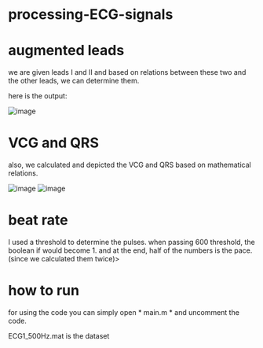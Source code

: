 # processing-ECG-signals

# augmented leads

we are given leads I and II  and based on relations between these two and the other leads, we can determine them.

here is the output:

![image](https://user-images.githubusercontent.com/70627266/134860714-2901e33e-2f6c-4046-aa73-278c17bd114d.png)

# VCG and QRS

also, we calculated and depicted the VCG and QRS based on mathematical relations.


![image](https://user-images.githubusercontent.com/70627266/134860735-c5b75636-b47a-4280-9380-52af91cdd1a0.png)
![image](https://user-images.githubusercontent.com/70627266/134860767-5c7e60ea-0c71-46c1-ba84-f364a3f43464.png)


# beat rate

I used a threshold to determine the pulses. when passing 600 threshold, the boolean if would become 1. and at the end, half of the numbers is the pace.(since we calculated them twice)>



# how to run

for using the code you can simply open * main.m *  and uncomment the code.

ECG1_500Hz.mat  is the dataset
